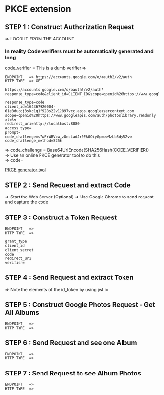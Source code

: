 # PKCE extension

## STEP 1 : Construct Authorization Request

=> LOGOUT FROM THE ACCOUNT

### In reality Code verifiers must be automatically generated and long

code_verifier = This is a dumb verifier =>

```less
ENDPOINT   => https://accounts.google.com/o/oauth2/v2/auth
HTTP TYPE  => GET

https://accounts.google.com/o/oauth2/v2/auth?response_type=code&client_id=CLIENT_ID&scope=openid%20https://www.googleapis.com/auth/photoslibrary.readonly&state=state123&redirect_uri=http://localhost:8080&code_challenge=CODE_CHALLENGE&code_challenge_method=S256

response_type=code
client_id=164367926004-61e3duqcj3skc1q1f928s22v12897vcc.apps.googleusercontent.com
scope=openid%20https://www.googleapis.com/auth/photoslibrary.readonly
state
redirect_uri=http://localhost:8080
access_type=
prompt=
code_challenge=s7wFrWBVcw_zOncLadJr0Ek0OiyGpmuwMzLb5dy5Zvw
code_challenge_method=S256
```

=> code_challenge = Base64UrlEncode(SHA256Hash(CODE_VERIFIER))\
=> Use an online PKCE generator tool to do this\
=> code=

[PKCE generator tool](https://tonyxu-io.github.io/pkce-generator/)

## STEP 2 : Send Request and extract Code

=> Start the Web Server (Optional)
=> Use Google Chrome to send request and capture the code

## STEP 3 : Construct a Token Request

```less
ENDPOINT   =>
HTTP TYPE  =>

grant_type
client_id
client_secret
code
redirect_uri
verifier=
```

## STEP 4 : Send Request and extract Token

=> Note the elements of the id_token by using jwt.io

## STEP 5 : Construct Google Photos Request - Get All Albums

```less
ENDPOINT   => 
HTTP TYPE  =>  
```

## STEP 6 : Send Request and see one Album

```less
ENDPOINT   => 
HTTP TYPE  =>  
```

## STEP 7 : Send Request to see Album Photos

```less
ENDPOINT   => 
HTTP TYPE  =>  
```
